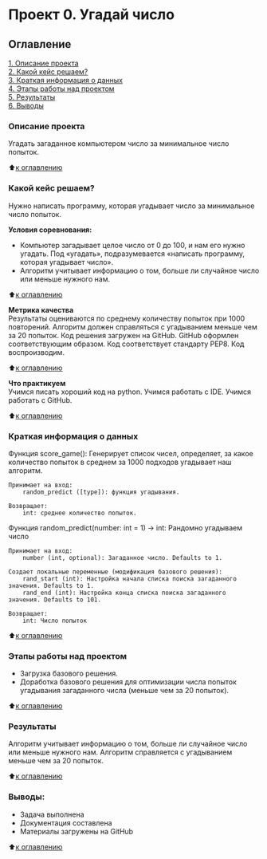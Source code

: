 # Проект 0. Угадай число

## Оглавление  
[1. Описание проекта](README.md#Описание-проекта)  
[2. Какой кейс решаем?](README.md#Какой-кейс-решаем)  
[3. Краткая информация о данных](README.md#Краткая-информация-о-данных)  
[4. Этапы работы над проектом](README.md#Этапы-работы-над-проектом)  
[5. Результаты](README.md#Результаты)    
[6. Выводы](README.md#Выводы) 


### Описание проекта    
Угадать загаданное компьютером число за минимальное число попыток.

:arrow_up:[к оглавлению](README.md#Оглавление)


### Какой кейс решаем?    
Нужно написать программу, которая угадывает число за минимальное число попыток.

**Условия соревнования:**  
- Компьютер загадывает целое число от 0 до 100, и нам его нужно угадать. Под «угадать», подразумевается «написать программу, которая угадывает число».
- Алгоритм учитывает информацию о том, больше ли случайное число или меньше нужного нам.

:arrow_up:[к оглавлению](README.md#Оглавление)


**Метрика качества**     
Результаты оцениваются по среднему количеству попыток при 1000 повторений.
Алгоритм должен справляться с угадыванием меньше чем за 20 попыток.
Код решения загружен на GitHub.
GitHub оформлен соответствующим образом.
Код соответствует стандарту PEP8.
Код воспроизводим.

:arrow_up:[к оглавлению](README.md#Оглавление)


**Что практикуем**     
Учимся писать хороший код на python.
Учимся работать с IDE.
Учимся работать с GitHub.

:arrow_up:[к оглавлению](README.md#Оглавление)


### Краткая информация о данных
Функция score_game():
    Генерирует список чисел, определяет, за какое количество попыток в среднем за 1000 подходов угадывает наш алгоритм.

    Принимает на вход:
        random_predict ([type]): функция угадывания.

    Возвращает:
        int: среднее количество попыток.

Функция random_predict(number: int = 1) -> int:
    Рандомно угадываем число

    Принимает на вход:
        number (int, optional): Загаданное число. Defaults to 1.
        
    Создает локальные переменные (модификация базового решения):
        rand_start (int): Настройка начала списка поиска загаданного значения. Defaults to 1.
        rand_end (int): Настройка конца списка поиска загаданного значения. Defaults to 101.

    Возвращает:
        int: Число попыток
  
:arrow_up:[к оглавлению](README.md#Оглавление)


### Этапы работы над проектом  
- Загрузка базового решения.
- Доработка базового решения для оптимизации числа попыток угадывания загаданного числа (меньше чем за 20 попыток).

:arrow_up:[к оглавлению](README.md#Оглавление)


### Результаты  
Алгоритм учитывает информацию о том, больше ли случайное число или меньше нужного нам.
Алгоритм справляется с угадыванием меньше чем за 20 попыток.

:arrow_up:[к оглавлению](README.md#Оглавление)


### Выводы:  
- Задача выполнена
- Документация составлена
- Материалы загружены на GitHub

:arrow_up:[к оглавлению](README.md#Оглавление)